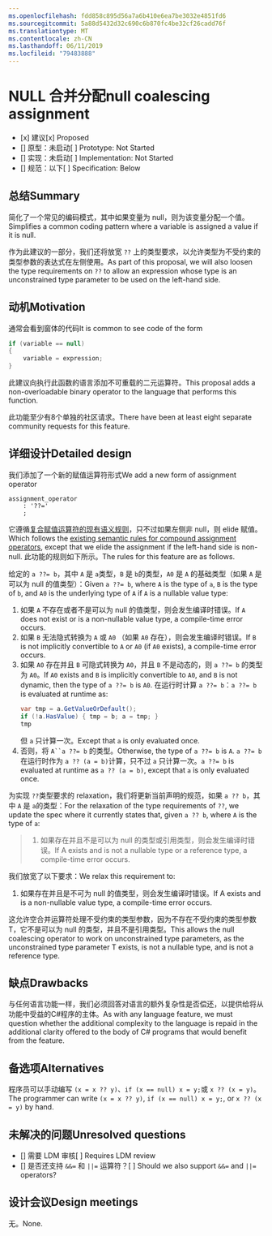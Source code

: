 ```yaml
---
ms.openlocfilehash: fdd858c895d56a7a6b410e6ea7be3032e4851fd6
ms.sourcegitcommit: 5a88d5432d32c690c6b870fc4be32cf26cadd76f
ms.translationtype: MT
ms.contentlocale: zh-CN
ms.lasthandoff: 06/11/2019
ms.locfileid: "79483888"
---
```

# <a name="null-coalescing-assignment"></a><span data-ttu-id="0835c-101">NULL 合并分配</span><span class="sxs-lookup"><span data-stu-id="0835c-101">null coalescing assignment</span></span>

* <span data-ttu-id="0835c-102">[x] 建议</span><span class="sxs-lookup"><span data-stu-id="0835c-102">[x] Proposed</span></span>
* <span data-ttu-id="0835c-103">[] 原型：未启动</span><span class="sxs-lookup"><span data-stu-id="0835c-103">[ ] Prototype: Not Started</span></span>
* <span data-ttu-id="0835c-104">[] 实现：未启动</span><span class="sxs-lookup"><span data-stu-id="0835c-104">[ ] Implementation: Not Started</span></span>
* <span data-ttu-id="0835c-105">[] 规范：以下</span><span class="sxs-lookup"><span data-stu-id="0835c-105">[ ] Specification: Below</span></span>

## <a name="summary"></a><span data-ttu-id="0835c-106">总结</span><span class="sxs-lookup"><span data-stu-id="0835c-106">Summary</span></span>
[summary]: #summary

<span data-ttu-id="0835c-107">简化了一个常见的编码模式，其中如果变量为 null，则为该变量分配一个值。</span><span class="sxs-lookup"><span data-stu-id="0835c-107">Simplifies a common coding pattern where a variable is assigned a value if it is null.</span></span>

<span data-ttu-id="0835c-108">作为此建议的一部分，我们还将放宽 `??` 上的类型要求，以允许类型为不受约束的类型参数的表达式在左侧使用。</span><span class="sxs-lookup"><span data-stu-id="0835c-108">As part of this proposal, we will also loosen the type requirements on `??` to allow an expression whose type is an unconstrained type parameter to be used on the left-hand side.</span></span>

## <a name="motivation"></a><span data-ttu-id="0835c-109">动机</span><span class="sxs-lookup"><span data-stu-id="0835c-109">Motivation</span></span>
[motivation]: #motivation

<span data-ttu-id="0835c-110">通常会看到窗体的代码</span><span class="sxs-lookup"><span data-stu-id="0835c-110">It is common to see code of the form</span></span>

```csharp
if (variable == null)
{
    variable = expression;
}
```

<span data-ttu-id="0835c-111">此建议向执行此函数的语言添加不可重载的二元运算符。</span><span class="sxs-lookup"><span data-stu-id="0835c-111">This proposal adds a non-overloadable binary operator to the language that performs this function.</span></span>

<span data-ttu-id="0835c-112">此功能至少有8个单独的社区请求。</span><span class="sxs-lookup"><span data-stu-id="0835c-112">There have been at least eight separate community requests for this feature.</span></span>

## <a name="detailed-design"></a><span data-ttu-id="0835c-113">详细设计</span><span class="sxs-lookup"><span data-stu-id="0835c-113">Detailed design</span></span>
[design]: #detailed-design

<span data-ttu-id="0835c-114">我们添加了一个新的赋值运算符形式</span><span class="sxs-lookup"><span data-stu-id="0835c-114">We add a new form of assignment operator</span></span>

``` antlr
assignment_operator
    : '??='
    ;
```

<span data-ttu-id="0835c-115">它遵循[复合赋值运算符的现有语义规则](../../spec/expressions.md#compound-assignment)，只不过如果左侧非 null，则 elide 赋值。</span><span class="sxs-lookup"><span data-stu-id="0835c-115">Which follows the [existing semantic rules for compound assignment operators](../../spec/expressions.md#compound-assignment), except that we elide the assignment if the left-hand side is non-null.</span></span> <span data-ttu-id="0835c-116">此功能的规则如下所示。</span><span class="sxs-lookup"><span data-stu-id="0835c-116">The rules for this feature are as follows.</span></span>

<span data-ttu-id="0835c-117">给定的 `a ??= b`，其中 `A` 是 `a`类型，`B` 是 `b`的类型，`A0` 是 `A` 的基础类型（如果 `A` 是可以为 null 的值类型）：</span><span class="sxs-lookup"><span data-stu-id="0835c-117">Given `a ??= b`, where `A` is the type of `a`, `B` is the type of `b`, and `A0` is the underlying type of `A` if `A` is a nullable value type:</span></span>

1. <span data-ttu-id="0835c-118">如果 `A` 不存在或者不是可以为 null 的值类型，则会发生编译时错误。</span><span class="sxs-lookup"><span data-stu-id="0835c-118">If `A` does not exist or is a non-nullable value type, a compile-time error occurs.</span></span>
2. <span data-ttu-id="0835c-119">如果 `B` 无法隐式转换为 `A` 或 `A0` （如果 `A0` 存在），则会发生编译时错误。</span><span class="sxs-lookup"><span data-stu-id="0835c-119">If `B` is not implicitly convertible to `A` or `A0` (if `A0` exists), a compile-time error occurs.</span></span>
3. <span data-ttu-id="0835c-120">如果 `A0` 存在并且 `B` 可隐式转换为 `A0`，并且 `B` 不是动态的，则 `a ??= b` 的类型为 `A0`。</span><span class="sxs-lookup"><span data-stu-id="0835c-120">If `A0` exists and `B` is implicitly convertible to `A0`, and `B` is not dynamic, then the type of `a ??= b` is `A0`.</span></span> <span data-ttu-id="0835c-121">在运行时计算 `a ??= b`：</span><span class="sxs-lookup"><span data-stu-id="0835c-121">`a ??= b` is evaluated at runtime as:</span></span>
   ```C#
   var tmp = a.GetValueOrDefault();
   if (!a.HasValue) { tmp = b; a = tmp; }
   tmp
   ```
   <span data-ttu-id="0835c-122">但 `a` 只计算一次。</span><span class="sxs-lookup"><span data-stu-id="0835c-122">Except that `a` is only evaluated once.</span></span>
4. <span data-ttu-id="0835c-123">否则，将 `A``a ??= b` 的类型。</span><span class="sxs-lookup"><span data-stu-id="0835c-123">Otherwise, the type of `a ??= b` is `A`.</span></span> <span data-ttu-id="0835c-124">`a ??= b` 在运行时作为 `a ?? (a = b)`计算，只不过 `a` 只计算一次。</span><span class="sxs-lookup"><span data-stu-id="0835c-124">`a ??= b` is evaluated at runtime as `a ?? (a = b)`, except that `a` is only evaluated once.</span></span>


<span data-ttu-id="0835c-125">为实现 `??`类型要求的 relaxation，我们将更新当前声明的规范，如果 `a ?? b`，其中 `A` 是 `a`的类型：</span><span class="sxs-lookup"><span data-stu-id="0835c-125">For the relaxation of the type requirements of `??`, we update the spec where it currently states that, given `a ?? b`, where `A` is the type of `a`:</span></span>

> 1. <span data-ttu-id="0835c-126">如果存在并且不是可以为 null 的类型或引用类型，则会发生编译时错误。</span><span class="sxs-lookup"><span data-stu-id="0835c-126">If A exists and is not a nullable type or a reference type, a compile-time error occurs.</span></span>

<span data-ttu-id="0835c-127">我们放宽了以下要求：</span><span class="sxs-lookup"><span data-stu-id="0835c-127">We relax this requirement to:</span></span>

1. <span data-ttu-id="0835c-128">如果存在并且是不可为 null 的值类型，则会发生编译时错误。</span><span class="sxs-lookup"><span data-stu-id="0835c-128">If A exists and is a non-nullable value type, a compile-time error occurs.</span></span>

<span data-ttu-id="0835c-129">这允许空合并运算符处理不受约束的类型参数，因为不存在不受约束的类型参数 T，它不是可以为 null 的类型，并且不是引用类型。</span><span class="sxs-lookup"><span data-stu-id="0835c-129">This allows the null coalescing operator to work on unconstrained type parameters, as the unconstrained type parameter T exists, is not a nullable type, and is not a reference type.</span></span>

## <a name="drawbacks"></a><span data-ttu-id="0835c-130">缺点</span><span class="sxs-lookup"><span data-stu-id="0835c-130">Drawbacks</span></span>
[drawbacks]: #drawbacks

<span data-ttu-id="0835c-131">与任何语言功能一样，我们必须回答对语言的额外复杂性是否偿还，以提供给将从功能中受益的C#程序的主体。</span><span class="sxs-lookup"><span data-stu-id="0835c-131">As with any language feature, we must question whether the additional complexity to the language is repaid in the additional clarity offered to the body of C# programs that would benefit from the feature.</span></span>

## <a name="alternatives"></a><span data-ttu-id="0835c-132">备选项</span><span class="sxs-lookup"><span data-stu-id="0835c-132">Alternatives</span></span>
[alternatives]: #alternatives

<span data-ttu-id="0835c-133">程序员可以手动编写 `(x = x ?? y)`、`if (x == null) x = y;`或 `x ?? (x = y)`。</span><span class="sxs-lookup"><span data-stu-id="0835c-133">The programmer can write `(x = x ?? y)`, `if (x == null) x = y;`, or `x ?? (x = y)` by hand.</span></span>

## <a name="unresolved-questions"></a><span data-ttu-id="0835c-134">未解决的问题</span><span class="sxs-lookup"><span data-stu-id="0835c-134">Unresolved questions</span></span>
[unresolved]: #unresolved-questions

- <span data-ttu-id="0835c-135">[] 需要 LDM 审核</span><span class="sxs-lookup"><span data-stu-id="0835c-135">[ ] Requires LDM review</span></span>
- <span data-ttu-id="0835c-136">[] 是否还支持 `&&=` 和 `||=` 运算符？</span><span class="sxs-lookup"><span data-stu-id="0835c-136">[ ] Should we also support `&&=` and `||=` operators?</span></span>

## <a name="design-meetings"></a><span data-ttu-id="0835c-137">设计会议</span><span class="sxs-lookup"><span data-stu-id="0835c-137">Design meetings</span></span>

<span data-ttu-id="0835c-138">无。</span><span class="sxs-lookup"><span data-stu-id="0835c-138">None.</span></span>
